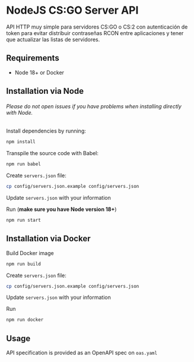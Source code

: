# NodeJS CS:GO Server API

API HTTP muy simple para servidores CS:GO o CS:2 con autenticación de token para evitar distribuir contraseñas RCON entre aplicaciones y tener que actualizar las listas de servidores.

## Requirements
  - Node 18+ or Docker
  
## Installation via Node
###### Please do not open issues if you have problems when installing directly with Node.

Install dependencies by running:
```bash
npm install
```

Transpile the source code with Babel:
```bash
npm run babel
```

Create `servers.json` file:
```bash
cp config/servers.json.example config/servers.json
```

Update `servers.json` with your information


Run (**make sure you have Node version 18+**)
```bash
npm run start
```

## Installation via Docker

Build Docker image
```bash
npm run build
```

Create `servers.json` file:
```bash
cp config/servers.json.example config/servers.json
```

Update `servers.json` with your information


Run 
```bash
npm run docker
```

## Usage

API specification is provided as an OpenAPI spec on `oas.yaml`
